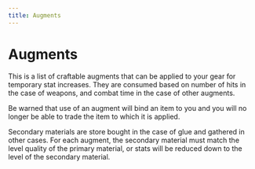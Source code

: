 ```yaml
---
title: Augments
---
```


# Augments

This is a list of craftable augments that can be applied to your gear for temporary stat increases. They are consumed based on number of hits in the case of weapons, and combat time in the case of other augments.

Be warned that use of an augment will bind an item to you and you will no longer be able to trade the item to which it is applied.

Secondary materials are store bought in the case of glue and gathered in other cases. For each augment, the secondary material must match the level quality of the primary material, or stats will be reduced down to the level of the secondary material.

<DataTable :data="augments" />

<script setup>
  import { data as augments } from '../.vitepress/loaders/augments.data.js'
  import DataTable from '../.vitepress/components/DataTable.vue'
</script>

<style>
  td { white-space:pre-wrap }
</style>

